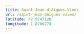 ```yaml
---
title: Saint-Jean-d'Aigues-Vives
url: /saint-jean-daigues-vives/
latitude: 42.9247126
longitude: 1.8706274
---
```

